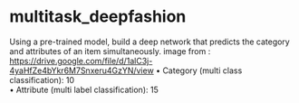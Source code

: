 # multitask_deepfashion
Using a pre-trained model, build a deep network that predicts the category and attributes of an item simultaneously. 
image from : https://drive.google.com/file/d/1alC3j-4yaHfZe4bYkr6M7Snxeru4GzYN/view 
• Category (multi class classification): 10  
• Attribute (multi label classification): 15
